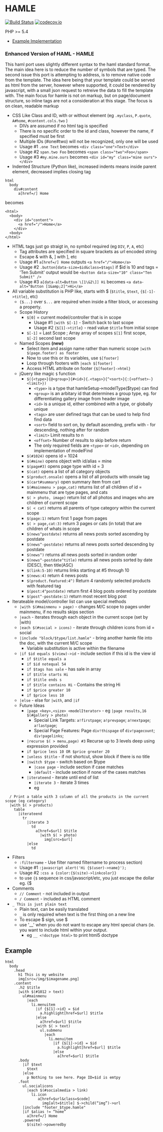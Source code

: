 HAMLE
=====
[![Build Status](https://travis-ci.org/cseufert/hamle.svg?branch=master)](https://travis-ci.org/cseufert/hamle)
[![codecov.io](http://codecov.io/github/cseufert/hamle/coverage.svg?branch=master)](http://codecov.io/github/cseufert/hamle?branch=master)

PHP >= 5.4

* [Example Implementation](doc/example.md)

### Enhanced Version of HAML - HAMLE

This haml port uses slightly different syntax to the haml standard format. The main idea
here is to reduce the number of symbols that are typed. The second issue this port is attempting
to address, is to remove native code from the template. The idea here being that your template 
could be served as html from the server, however where supported, it could be rendered by
javascript, with a small json request to retreive the data to fill the template with. The main
focus for hamle is not on markup, but on page/document structure, so inline tags are not a
consideration at this stage. The focus is on clean, readable markup

* CSS Like Class and ID, with or without element (eg `.myclass`, `P.quote`, 
  `A#home`, `#content.cols.two` )
  * DIVs are assumed if no html tag is specified
  * There is no specific order to the id and class, however the name, if 
    specified must be first
  * Multiple IDs (#one#two) will not be recognized, only one will be used
  * Usage #1 `.one Text` becomes `<div class="one">Text</div>`
  * Usage #2 `span.two Foo` becomes `<span class="two">Foo</span>`
  * Usage #3 `#my.mine.ours` becomes `<div id="my" class="mine ours"></div>`
* Indented Structure (Python like), increased indents means inside parent 
  element, decreased implies closing tag
```
html
  body
    div#content
      a[href=/] Home
```
becomes
```
<html>
  <body>
    <div id="content">
      <a href="/">Home</a>
    </div>
  <body>
</html>
```
* HTML tags just go straigt in, no symbol required (eg `DIV`, `P`, `A`, etc)
  * Tag attributes are specified in square brackets as url encoded string
  * Escape & with \&, ] with \], etc
  * Usage #1 `a[href=/] Home` outputs `<a href="/">Home</a>`
  * Usage #2 `.button[data-size=$id&class=$tags]` if $id is 10 and tags = 'Ten Submit' output would be `<button data-size="10" class="Ten Submit" />`
  * Usage #3 `a[data-alt=Button \[1\&2\]] Hi` becomes `<a data-alt="Button [1&amp;2]">Hi</a>`
* All variable substitution is PHP like, starts with $ (`$title`, `$text`, `{$[-1]->title}`, etc)
  * `{$...}` over `$...` are required when inside a filter block, or accessing a property.
  * Scope History
    * `$[0]` = current model/controller that is in scope
      * Usage #1 `|with $[-1]` - Switch back to last scope
      * Usage #2 `{$[1]->title}` - read value `$title` from initial scope
    * `$[-1]` = Last Scope ; Array array of scopes `$[1]` first scope, `$[-2]` second last scope
  * Named Scopes **(new)**
    * Select item and assign name rather than numeric scope 
      `|with $(page.footer) as footer`
    * Now to use this or its variables, use `$[footer]`
    * Loop through footers with `|each $[footer]`
    * Access HTML attribute on footer `{$[footer]->html}`
  * jQuery like magic `$` function 
    * `$({<type>}{@<group>}{#<id>}{.<tags>}{^<sort>}{:{<offset>-}<limit>})`
      * `<type>` is a type that hamleSetup->modelType($type) can find
      * `<group>` is an arbitary id that determines a group type, eg. for differentiating gallery image from header image
      * `<id>` is a unique id, either combined with a type, or globally unique
      * `<tags>` are user defined tags that can be used to help find find data
      * `<sort>` field to sort on, by default ascending, prefix with - for descending, nothing after for random
      * `<limit>` Limit results to n
      * `<offset>` Number of results to skip before return
      * The only required fields are `<type>` or `<id>`, depending on implementation of modelFind
    * `$(#1024)` opens id = 1024
    * `$(#mine)` opens object with id/alias = mine
    * `$(page#3)` opens page type with id = 3
    * `$(cat)` opens a list of all category objects
    * `$(product.onsale)` opens a list of all products with onsale tag
    * `$(cart#summary)` open summary item from cart
    * `$(#mainmenu > page,cat)` returns list of all children of id = mainmenu that are type pages, and cats
    * `$( > photo, image)` return list of all photos and images who are children of current scope
    * `$( < cat)` returns all parents of type category within the current scope
    * `$(page:1)` return first 1 page from  pages
    * `$( > page,cat:3)` return 3 pages or cats (in total) that are children of whats in scope
    * `$(news^postdate)` returns all news posts sorted ascending by postdate
    * `$(news^-postdate)` returns all news posts sorted descending by postdate
    * `$(news^)` returns all news posts sorted in random order
    * `$(news^-postdate^title)` returns all news posts sorted by date (DESC), then title(ASC)
    * `$(link:5-10)` returns links starting at #5 through 10
    * `$(news:4)` return 4 news posts
    * `$(product.featured:4^)` Return 4 randomly selected products with featured tag
    * `$(post:4^postdate)` return first 4 blog posts ordered by postdate
    * `$(post^-postdate:1)` return most recent blog post
* Iterateable model/controller list can use special methods
  * `|with $(#mainmenu > page)` - changes M/C scope to pages under mainmenu, if no results skips section
  * `|each` - iterates through each object in the current scope (set by |with)
  * `|each $(#social > icons)` - iterate through children icons from id = social
  * `|include "block/$type/list.hamle"` - bring another hamle file into the doc, with the current M/C scope
    * Variable substitution is active within the filename
  * `|if $id equals $(view)->id` - include section if this id is the view id
    * `if $title equals a`
    * `if $id notequal 54`
    * `if $tags has sale` - has sale in array
    * `if $title starts Hi`
    * `if $title ends s`
    * `if $title contains Hi` - Contains the string Hi
    * `if $price greater 10`
    * `if $price less 10`
  * `|else` - else for `|with`, and `|if`
  * Future Ideas
    * `|page <key>,<size> <modelIterator>` - eg `|page results,16 $(#gallery > photo)`
      * Special Link Targets: `a!firstpage`; `a!prevpage`; `a!nextpage`; `a!lastpage`; 
      * Special Page Features: Page `div!thispage` of `div!pagecount`; `div!pagelinks`;
    * `|recurse $( > menu,page) #3` Recurse up to 3 levels deep using expression provided
    * `if $price less 10 OR $price greater 20`
    * `|unless $title` - if not shortcut, show block if there is no title
    * `|switch $type` - switch based on $type
      * `|case page` - include section if case matches
      * `|default` - include section if none of the cases matches
    * `|iterateend` - iterate until end of list
      * `|iterate 3` - iterate 3 times
      * eg
```
  / Print a table with 3 column of all the products in the current scope (eg category)
  |with $( > products)
    table
      |iterateend
        tr
          |iterate 3
            td
              a[href=$url] $title
                |with $( > photo)
                  img[src=$url]
          |else
            td
```
* Filters
  * `:filtername` - Use filter named filtername to process section)
  * Usage #1 `:javascript alert('Hi {$(user)->name}');`
  * Usage #2 `:css a {color:{$(site)->linkcolor}}`
  * to use `{$` sequence in css/javascript/etc, you just escape the dollar eg. {\$
* Comments
  * `// Comment` - not included in output
  * `/ Comment` - included as HTML comment
* `_ This is just plain text`
  * Plain text, can be easily translated
  * `_` is only required when text is the first thing on a new line
  * To escape $ sign, use \$
  * use '__' when you do not want to escape any html special chars (ie. you want to include html within your output.
    * eg `__ <!doctype html>`  to print html5 doctype
 

## Example 
```hamle
html
  body
    .head
      h1 This is my website
      img[src=/img/$imagename.png]
    .content
      .h2 $title
      |with $(#1012 > text)
        ul#mainmenu
          |each
            li.menuitem
              |if {$[1]->id} = $id
                a.highlight[href=$url] $title
              |else
                a[href=$url] $title
              |with $( > text)
                ul.submenu
                  |each
                    li.menuitem
                      |if {$[1]->id} = $id
                        a.highlight[href=$url] $title
                      |else
                        a[href=$url] $title
      .body
        |if $text
          $text
	    |else
          p Nothing to see here. Page ID=$id is emtpy           
      .foot
        ul.socialicons
          |each $(#socialmedia > link)
            li.icon
               a[href=$url&class=$code]
                 img[alt=$title] $->child(“img”)->url
        |include "footer_$type.hamle"
        |if $alias != “home”
          a[href=/] Home
        .powered
          $(site)->poweredby
```

